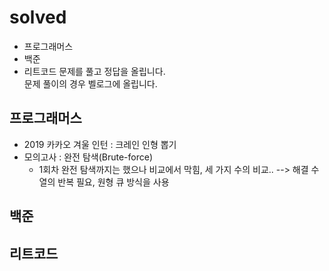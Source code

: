 # solved
- 프로그래머스
- 백준
- 리트코드
문제를 풀고 정답을 올립니다.  
문제 풀이의 경우 벨로그에 올립니다.

## 프로그래머스
- 2019 카카오 겨울 인턴 : 크레인 인형 뽑기
- 모의고사 : 완전 탐색(Brute-force)
  - 1회차 완전 탐색까지는 했으나 비교에서 막힘, 세 가지 수의 비교..
  --> 해결 
  수열의 반복 필요, 원형 큐 방식을 사용

## 백준

## 리트코드
